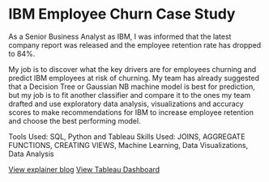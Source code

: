 # IBM Employee Churn Case Study

As a Senior Business Analyst as IBM, I was informed that the latest company report was released and the employee retention rate has dropped to 84%.

My job is to discover what the key drivers are for employees churning and predict IBM employees at risk of churning. My team has already suggested that a Decision Tree or Gaussian NB machine model is best for prediction, but my job is to fit another classifier and compare it to the ones my team drafted and use exploratory data analysis, visualizations and accuracy scores to make recommendations for IBM to increase employee retention and choose the best performing model.

Tools Used: SQL, Python and Tableau
Skills Used: JOINS, AGGREGATE FUNCTIONS, CREATING VIEWS, Machine Learning, Data Visualizations, Data Analysis

[View explainer blog](https://medium.com/@stubbsdiondra/ibm-employee-churn-prediction-a116ff4e8274)
[View Tableau Dashboard]()

![]()
